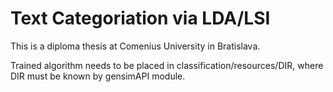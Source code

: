 # Text Categoriation via LDA/LSI
This is a diploma thesis at Comenius University in Bratislava.

Trained algorithm needs to be placed in classification/resources/DIR, where DIR must be known by gensimAPI module.

